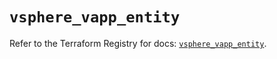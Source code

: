 # `vsphere_vapp_entity`

Refer to the Terraform Registry for docs: [`vsphere_vapp_entity`](https://registry.terraform.io/providers/hashicorp/vsphere/2.8.3/docs/resources/vapp_entity).
